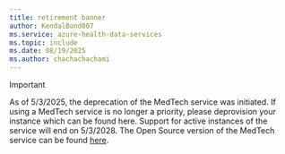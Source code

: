 ```yaml
---
title: retirement banner
author: KendalBond007
ms.service: azure-health-data-services
ms.topic: include
ms.date: 08/19/2025
ms.author: chachachachami
---
```


> [!IMPORTANT]
> As of 5/3/2025, the deprecation of the MedTech service was initiated.
> If using a MedTech service is no longer a priority, please deprovision your instance which can be found here.
> Support for active instances of the service will end on 5/3/2028.
> The Open Source version of the MedTech service can be found [here](https://learn.microsoft.com/en-us/azure/healthcare-apis/iot/git-projects#medtech-service-github-projects).
